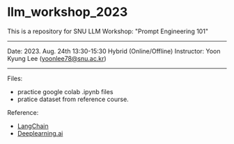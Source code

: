# llm_workshop_2023

This is a repository for SNU LLM Workshop: "Prompt Engineering 101"

---

Date: 2023. Aug. 24th 13:30-15:30
Hybrid (Online/Offline)
Instructor: Yoon Kyung Lee (yoonlee78@snu.ac.kr)

---

Files:

- practice google colab .ipynb files
- pratice dataset from reference course. 


Reference:
- [LangChain](https://python.langchain.com/docs/get_started/introduction.html)
- [Deeplearning.ai](https://www.deeplearning.ai/courses/generative-ai-with-llms/)
